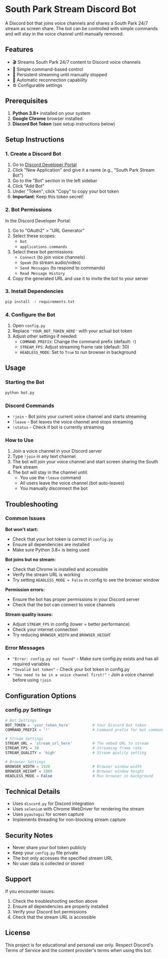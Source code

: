 # South Park Stream Discord Bot

A Discord bot that joins voice channels and shares a South Park 24/7 stream as screen share. The bot can be controlled with simple commands and will stay in the voice channel until manually removed.

## Features

- 🎬 Streams South Park 24/7 content to Discord voice channels
- 🤖 Simple command-based control
- 🔄 Persistent streaming until manually stopped
- 📱 Automatic reconnection capability
- ⚙️ Configurable settings

## Prerequisites

1. **Python 3.8+** installed on your system
2. **Google Chrome** browser installed
3. **Discord Bot Token** (see setup instructions below)

## Setup Instructions

### 1. Create a Discord Bot

1. Go to [Discord Developer Portal](https://discord.com/developers/applications)
2. Click "New Application" and give it a name (e.g., "South Park Stream Bot")
3. Go to the "Bot" section in the left sidebar
4. Click "Add Bot"
5. Under "Token", click "Copy" to copy your bot token
6. **Important**: Keep this token secret!

### 2. Bot Permissions

In the Discord Developer Portal:
1. Go to "OAuth2" > "URL Generator"
2. Select these scopes:
   - `bot`
   - `applications.commands`
3. Select these bot permissions:
   - `Connect` (to join voice channels)
   - `Speak` (to stream audio/video)
   - `Send Messages` (to respond to commands)
   - `Read Message History`
4. Copy the generated URL and use it to invite the bot to your server

### 3. Install Dependencies

```bash
pip install -r requirements.txt
```

### 4. Configure the Bot

1. Open `config.py`
2. Replace `'YOUR_BOT_TOKEN_HERE'` with your actual bot token
3. Adjust other settings if needed:
   - `COMMAND_PREFIX`: Change the command prefix (default: `!`)
   - `STREAM_FPS`: Adjust streaming frame rate (default: 30)
   - `HEADLESS_MODE`: Set to `True` to run browser in background

## Usage

### Starting the Bot

```bash
python bot.py
```

### Discord Commands

- `!join` - Bot joins your current voice channel and starts streaming
- `!leave` - Bot leaves the voice channel and stops streaming
- `!status` - Check if bot is currently streaming

### How to Use

1. Join a voice channel in your Discord server
2. Type `!join` in any text channel
3. The bot will join your voice channel and start screen sharing the South Park stream
4. The bot will stay in the channel until:
   - You use the `!leave` command
   - All users leave the voice channel (bot auto-leaves)
   - You manually disconnect the bot

## Troubleshooting

### Common Issues

**Bot won't start:**
- Check that your bot token is correct in `config.py`
- Ensure all dependencies are installed
- Make sure Python 3.8+ is being used

**Bot joins but no stream:**
- Check that Chrome is installed and accessible
- Verify the stream URL is working
- Try setting `HEADLESS_MODE = False` in config to see the browser window

**Permission errors:**
- Ensure the bot has proper permissions in your Discord server
- Check that the bot can connect to voice channels

**Stream quality issues:**
- Adjust `STREAM_FPS` in config (lower = better performance)
- Check your internet connection
- Try reducing `BROWSER_WIDTH` and `BROWSER_HEIGHT`

### Error Messages

- `"Error: config.py not found"` - Make sure config.py exists and has all required variables
- `"Invalid bot token"` - Check your bot token in config.py
- `"You need to be in a voice channel first!"` - Join a voice channel before using `!join`

## Configuration Options

### config.py Settings

```python
# Bot Settings
BOT_TOKEN = 'your_token_here'          # Your Discord bot token
COMMAND_PREFIX = '!'                   # Command prefix for bot commands

# Stream Settings
STREAM_URL = 'stream_url_here'         # The embed URL to stream
STREAM_FPS = 30                        # Streaming frame rate
STREAM_QUALITY = 'high'                # Stream quality setting

# Browser Settings
BROWSER_WIDTH = 1920                   # Browser window width
BROWSER_HEIGHT = 1080                  # Browser window height
HEADLESS_MODE = False                  # Run browser in background
```

## Technical Details

- Uses `discord.py` for Discord integration
- Uses `selenium` with Chrome WebDriver for rendering the stream
- Uses `pyautogui` for screen capture
- Implements threading for non-blocking stream capture

## Security Notes

- Never share your bot token publicly
- Keep your `config.py` file private
- The bot only accesses the specified stream URL
- No user data is collected or stored

## Support

If you encounter issues:
1. Check the troubleshooting section above
2. Ensure all dependencies are properly installed
3. Verify your Discord bot permissions
4. Check that the stream URL is accessible

## License

This project is for educational and personal use only. Respect Discord's Terms of Service and the content provider's terms when using this bot.